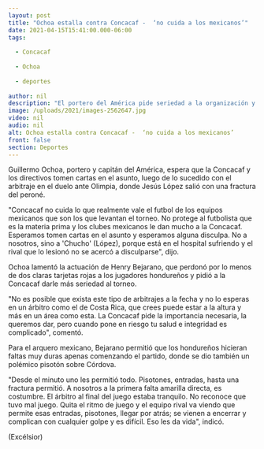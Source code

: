 ```yaml
---
layout: post
title: "Ochoa estalla contra Concacaf -  ‘no cuida a los mexicanos’"
date: 2021-04-15T15:41:00.000-06:00
tags:
  
  - Concacaf
  
  - Ochoa
  
  - deportes
  
author: nil
description: "El portero del América pide seriedad a la organización y una disculpa tras la lesión de Jesús López. Asegura que el árbitro Henry Bejarano le permitió al Olimpia hacer de todo en la cancha"
image: /uploads/2021/images-2562647.jpg
video: nil
audio: nil
alt: Ochoa estalla contra Concacaf -  ‘no cuida a los mexicanos’
front: false
section: Deportes
---
```


Guillermo Ochoa, portero y capitán del América, espera que la Concacaf y los directivos tomen cartas en el asunto, luego de lo sucedido con el arbitraje en el duelo ante Olimpia, donde Jesús López salió con una fractura del peroné. 

"Concacaf no cuida lo que realmente vale el futbol de los equipos mexicanos que son los que levantan el torneo. No protege al futbolista que es la materia prima y los clubes mexicanos le dan mucho a la Concacaf. Esperamos tomen cartas en el asunto y esperamos alguna disculpa. No a nosotros, sino a 'Chucho' (López), porque está en el hospital sufriendo y el rival que lo lesionó no se acercó a disculparse", dijo. 

Ochoa lamentó la actuación de Henry Bejarano, que perdonó por lo menos de dos claras tarjetas rojas a los jugadores hondureños y pidió a la Concacaf darle más seriedad al torneo. 

"No es posible que exista este tipo de arbitrajes a la fecha y no lo esperas en un árbitro como el de Costa Rica, que crees puede estar a la altura y más en un área como esta. La Concacaf pide la importancia necesaria, la queremos dar, pero cuando pone en riesgo tu salud e integridad es complicado", comentó. 

Para el arquero mexicano, Bejarano permitió que los hondureños hicieran faltas muy duras apenas comenzando el partido, donde se dio también un polémico pisotón sobre Córdova.

"Desde el minuto uno les permitió todo. Pisotones, entradas, hasta una fractura permitió. A nosotros a la primera falta amarilla directa, es costumbre. El árbitro al final del juego estaba tranquilo. No reconoce que tuvo mal juego. Quita el ritmo de juego y el equipo rival va viendo que permite esas entradas, pisotones, llegar por atrás; se vienen a encerrar y complican con cualquier golpe y es difícil. Eso les da vida", indicó. 

(Excélsior)
